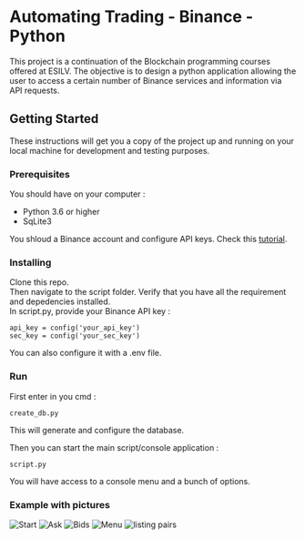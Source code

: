 # Automating Trading - Binance - Python

This project is a continuation of the Blockchain programming courses offered at ESILV. The objective is to design a python application allowing the user to access a certain number of Binance services and information via API requests.

## Getting Started

These instructions will get you a copy of the project up and running on your local machine for development and testing purposes.

### Prerequisites

You should have on your computer :
- Python 3.6 or higher
- SqLite3

You shloud a Binance account and configure API keys. Check this [tutorial](https://www.binance.com/en-NZ/support/faq/how-to-create-api-360002502072).

### Installing

Clone this repo.  
Then navigate to the script folder. Verify that you have all the requirement and depedencies installed.  
In script.py, provide your Binance API key :
```
api_key = config('your_api_key')
sec_key = config('your_sec_key')
```
You can also configure it with a .env file.

### Run

First enter in you cmd :  
```
create_db.py
```  
This will generate and configure the database.

Then you can start the main script/console application :

```
script.py
```  

You will have access to a console menu and a bunch of options.

### Example with pictures 
![Start](https://i.ibb.co/c6JMbp1/320390089-891713985181199-96471564372930332-n.png)
![Ask](https://i.ibb.co/6w26wvB/320784429-686119593190901-2660351322484770106-n.png)
![Bids](https://i.ibb.co/TcW0Fzr/319515365-732240501238445-2722059927117576366-n.png)
![Menu](https://i.ibb.co/f4B9wPh/320366858-653775983097384-1633929445962428858-n.png)
![listing pairs](https://i.ibb.co/kSPxqCh/320073794-689285462827394-3312893504665189451-n.png)
